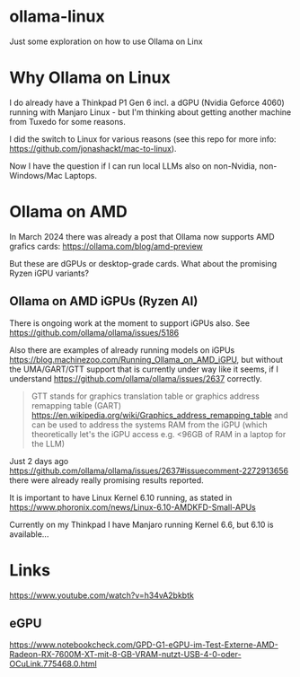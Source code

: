 # ollama-linux
Just some exploration on how to use Ollama on Linx


# Why Ollama on Linux

I do already have a Thinkpad P1 Gen 6 incl. a dGPU (Nvidia Geforce 4060) running with Manjaro Linux - but I'm thinking about getting another machine from Tuxedo for some reasons.

I did the switch to Linux for various reasons (see this repo for more info: https://github.com/jonashackt/mac-to-linux).

Now I have the question if I can run local LLMs also on non-Nvidia, non-Windows/Mac Laptops.


# Ollama on AMD

In March 2024 there was already a post that Ollama now supports AMD grafics cards: https://ollama.com/blog/amd-preview 

But these are dGPUs or desktop-grade cards. What about the promising Ryzen iGPU variants?


## Ollama on AMD iGPUs (Ryzen AI)

There is ongoing work at the moment to support iGPUs also. See https://github.com/ollama/ollama/issues/5186 

Also there are examples of already running models on iGPUs https://blog.machinezoo.com/Running_Ollama_on_AMD_iGPU, but without the UMA/GART/GTT support that is currently under way like it seems, if I understand https://github.com/ollama/ollama/issues/2637 correctly.

> GTT stands for graphics translation table or graphics address remapping table (GART) https://en.wikipedia.org/wiki/Graphics_address_remapping_table and can be used to address the systems RAM from the iGPU (which theoretically let's the iGPU access e.g. <96GB of RAM in a laptop for the LLM)

Just 2 days ago https://github.com/ollama/ollama/issues/2637#issuecomment-2272913656 there were already really promising results reported. 

It is important to have Linux Kernel 6.10 running, as stated in https://www.phoronix.com/news/Linux-6.10-AMDKFD-Small-APUs

Currently on my Thinkpad I have Manjaro running Kernel 6.6, but 6.10 is available...


# Links

https://www.youtube.com/watch?v=h34vA2bkbtk


## eGPU

https://www.notebookcheck.com/GPD-G1-eGPU-im-Test-Externe-AMD-Radeon-RX-7600M-XT-mit-8-GB-VRAM-nutzt-USB-4-0-oder-OCuLink.775468.0.html
